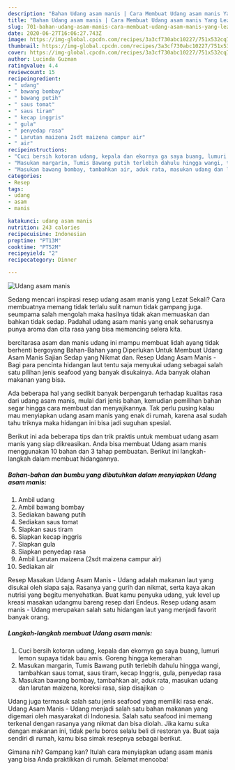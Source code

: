 ```yaml
---
description: "Bahan Udang asam manis | Cara Membuat Udang asam manis Yang Lezat Sekali"
title: "Bahan Udang asam manis | Cara Membuat Udang asam manis Yang Lezat Sekali"
slug: 701-bahan-udang-asam-manis-cara-membuat-udang-asam-manis-yang-lezat-sekali
date: 2020-06-27T16:06:27.743Z
image: https://img-global.cpcdn.com/recipes/3a3cf730abc10227/751x532cq70/udang-asam-manis-foto-resep-utama.jpg
thumbnail: https://img-global.cpcdn.com/recipes/3a3cf730abc10227/751x532cq70/udang-asam-manis-foto-resep-utama.jpg
cover: https://img-global.cpcdn.com/recipes/3a3cf730abc10227/751x532cq70/udang-asam-manis-foto-resep-utama.jpg
author: Lucinda Guzman
ratingvalue: 4.4
reviewcount: 15
recipeingredient:
- " udang"
- " bawang bombay"
- " bawang putih"
- " saus tomat"
- " saus tiram"
- " kecap inggris"
- " gula"
- " penyedap rasa"
- " Larutan maizena 2sdt maizena campur air"
- " air"
recipeinstructions:
- "Cuci bersih kotoran udang, kepala dan ekornya ga saya buang, lumuri lemon supaya tidak bau amis. Goreng hingga kemerahan"
- "Masukan margarin, Tumis Bawang putih terlebih dahulu hingga wangi, tambahkan saus tomat, saus tiram, kecap Inggris, gula, penyedap rasa"
- "Masukan bawang bombay, tambahkan air, aduk rata, masukan udang dan larutan maizena, koreksi rasa, siap disajikan ☺"
categories:
- Resep
tags:
- udang
- asam
- manis

katakunci: udang asam manis 
nutrition: 243 calories
recipecuisine: Indonesian
preptime: "PT13M"
cooktime: "PT52M"
recipeyield: "2"
recipecategory: Dinner

---
```



![Udang asam manis](https://img-global.cpcdn.com/recipes/3a3cf730abc10227/751x532cq70/udang-asam-manis-foto-resep-utama.jpg)

Sedang mencari inspirasi resep udang asam manis yang Lezat Sekali? Cara membuatnya memang tidak terlalu sulit namun tidak gampang juga. seumpama salah mengolah maka hasilnya tidak akan memuaskan dan bahkan tidak sedap. Padahal udang asam manis yang enak seharusnya punya aroma dan cita rasa yang bisa memancing selera kita.

bercitarasa asam dan manis udang ini mampu membuat lidah ayang tidak berhenti bergoyang Bahan-Bahan yang Diperlukan Untuk Membuat Udang Asam Manis Sajian Sedap yang Nikmat dan. Resep Udang Asam Manis - Bagi para pencinta hidangan laut tentu saja menyukai udang sebagai salah satu pilihan jenis seafood yang banyak disukainya. Ada banyak olahan makanan yang bisa.

Ada beberapa hal yang sedikit banyak berpengaruh terhadap kualitas rasa dari udang asam manis, mulai dari jenis bahan, kemudian pemilihan bahan segar hingga cara membuat dan menyajikannya. Tak perlu pusing kalau mau menyiapkan udang asam manis yang enak di rumah, karena asal sudah tahu triknya maka hidangan ini bisa jadi suguhan spesial.


Berikut ini ada beberapa tips dan trik praktis untuk membuat udang asam manis yang siap dikreasikan. Anda bisa membuat Udang asam manis menggunakan 10 bahan dan 3 tahap pembuatan. Berikut ini langkah-langkah dalam membuat hidangannya.

<!--inarticleads1-->

##### Bahan-bahan dan bumbu yang dibutuhkan dalam menyiapkan Udang asam manis:

1. Ambil  udang
1. Ambil  bawang bombay
1. Sediakan  bawang putih
1. Sediakan  saus tomat
1. Siapkan  saus tiram
1. Siapkan  kecap inggris
1. Siapkan  gula
1. Siapkan  penyedap rasa
1. Ambil  Larutan maizena (2sdt maizena campur air)
1. Sediakan  air


Resep Masakan Udang Asam Manis - Udang adalah makanan laut yang disukai oleh siapa saja. Rasanya yang gurih dan nikmat, serta kaya akan nutrisi yang begitu menyehatkan. Buat kamu penyuka udang, yuk level up kreasi masakan udangmu bareng resep dari Endeus. Resep udang asam manis - Udang merupakan salah satu hidangan laut yang menjadi favorit banyak orang. 

<!--inarticleads2-->

##### Langkah-langkah membuat Udang asam manis:

1. Cuci bersih kotoran udang, kepala dan ekornya ga saya buang, lumuri lemon supaya tidak bau amis. Goreng hingga kemerahan
1. Masukan margarin, Tumis Bawang putih terlebih dahulu hingga wangi, tambahkan saus tomat, saus tiram, kecap Inggris, gula, penyedap rasa
1. Masukan bawang bombay, tambahkan air, aduk rata, masukan udang dan larutan maizena, koreksi rasa, siap disajikan ☺


Udang juga termasuk salah satu jenis seafood yang memiliki rasa enak. Udang Asam Manis - Udang menjadi salah satu bahan makanan yang digemari oleh masyarakat di Indonesia. Salah satu seafood ini memang terkenal dengan rasanya yang nikmat dan bisa diolah. Jika kamu suka dengan makanan ini, tidak perlu boros selalu beli di restoran ya. Buat saja sendiri di rumah, kamu bisa simak resepnya sebagai berikut. 

Gimana nih? Gampang kan? Itulah cara menyiapkan udang asam manis yang bisa Anda praktikkan di rumah. Selamat mencoba!
